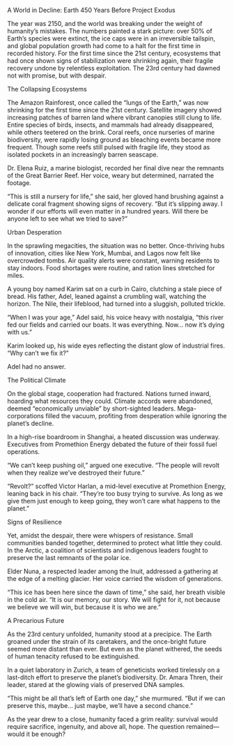 A World in Decline: Earth 450 Years Before Project Exodus

The year was 2150, and the world was breaking under the weight of humanity’s mistakes. The numbers painted a stark picture: over 50% of Earth’s species were extinct, the ice caps were in an irreversible tailspin, and global population growth had come to a halt for the first time in recorded history. For the first time since the 21st century, ecosystems that had once shown signs of stabilization were shrinking again, their fragile recovery undone by relentless exploitation. The 23rd century had dawned not with promise, but with despair.

The Collapsing Ecosystems

The Amazon Rainforest, once called the “lungs of the Earth,” was now shrinking for the first time since the 21st century. Satellite imagery showed increasing patches of barren land where vibrant canopies still clung to life. Entire species of birds, insects, and mammals had already disappeared, while others teetered on the brink. Coral reefs, once nurseries of marine biodiversity, were rapidly losing ground as bleaching events became more frequent. Though some reefs still pulsed with fragile life, they stood as isolated pockets in an increasingly barren seascape.

Dr. Elena Ruiz, a marine biologist, recorded her final dive near the remnants of the Great Barrier Reef. Her voice, weary but determined, narrated the footage.

“This is still a nursery for life,” she said, her gloved hand brushing against a delicate coral fragment showing signs of recovery. “But it’s slipping away. I wonder if our efforts will even matter in a hundred years. Will there be anyone left to see what we tried to save?”

Urban Desperation

In the sprawling megacities, the situation was no better. Once-thriving hubs of innovation, cities like New York, Mumbai, and Lagos now felt like overcrowded tombs. Air quality alerts were constant, warning residents to stay indoors. Food shortages were routine, and ration lines stretched for miles.

A young boy named Karim sat on a curb in Cairo, clutching a stale piece of bread. His father, Adel, leaned against a crumbling wall, watching the horizon. The Nile, their lifeblood, had turned into a sluggish, polluted trickle.

“When I was your age,” Adel said, his voice heavy with nostalgia, “this river fed our fields and carried our boats. It was everything. Now… now it’s dying with us.”

Karim looked up, his wide eyes reflecting the distant glow of industrial fires. “Why can’t we fix it?”

Adel had no answer.

The Political Climate

On the global stage, cooperation had fractured. Nations turned inward, hoarding what resources they could. Climate accords were abandoned, deemed “economically unviable” by short-sighted leaders. Mega-corporations filled the vacuum, profiting from desperation while ignoring the planet’s decline.

In a high-rise boardroom in Shanghai, a heated discussion was underway. Executives from Promethion Energy debated the future of their fossil fuel operations.

“We can’t keep pushing oil,” argued one executive. “The people will revolt when they realize we’ve destroyed their future.”

“Revolt?” scoffed Victor Harlan, a mid-level executive at Promethion Energy, leaning back in his chair. “They’re too busy trying to survive. As long as we give them just enough to keep going, they won’t care what happens to the planet.”

Signs of Resilience

Yet, amidst the despair, there were whispers of resistance. Small communities banded together, determined to protect what little they could. In the Arctic, a coalition of scientists and indigenous leaders fought to preserve the last remnants of the polar ice.

Elder Nuna, a respected leader among the Inuit, addressed a gathering at the edge of a melting glacier. Her voice carried the wisdom of generations.

“This ice has been here since the dawn of time,” she said, her breath visible in the cold air. “It is our memory, our story. We will fight for it, not because we believe we will win, but because it is who we are.”

A Precarious Future

As the 23rd century unfolded, humanity stood at a precipice. The Earth groaned under the strain of its caretakers, and the once-bright future seemed more distant than ever. But even as the planet withered, the seeds of human tenacity refused to be extinguished.

In a quiet laboratory in Zurich, a team of geneticists worked tirelessly on a last-ditch effort to preserve the planet’s biodiversity. Dr. Amara Thren, their leader, stared at the glowing vials of preserved DNA samples.

“This might be all that’s left of Earth one day,” she murmured. “But if we can preserve this, maybe… just maybe, we’ll have a second chance.”

As the year drew to a close, humanity faced a grim reality: survival would require sacrifice, ingenuity, and above all, hope. The question remained—would it be enough?
